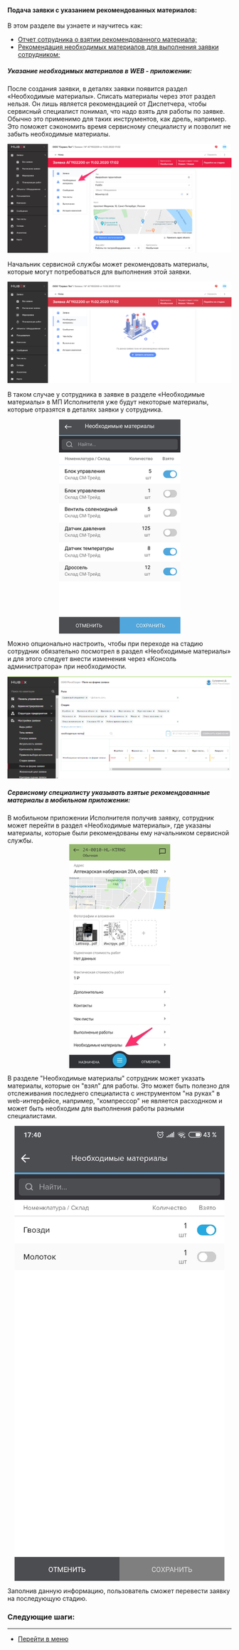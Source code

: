 #### Подача заявки с указанием рекомендованных материалов:
В этом разделе вы узнаете и научитесь как:
<html>
  <meta charset="utf-8">
  <title>Быстрый переход внутри документа</title>
 <ul>
       <li><a href="#twrm"> Отчет сотрудника о взятии рекомендованного материала;</a></li>
       <li><a href="#mia">Рекомендация необходимых материалов для выполнения заявки сотрудником; </a></li>

 </ul>
</html>

<h5 id="twrm">Указание необходимых материалов в WEB - приложении: </h5>
После создания заявки, в деталях заявки появится раздел «Необходимые материалы». Списать материалы через этот раздел нельзя. Он лишь является рекомендацией от Диспетчера, чтобы сервисный специалист понимал, что надо взять для работы по заявке. Обычно это применимо для таких инструментов, как дрель, например. Это поможет сэкономить время сервисному специалисту и позволит не забыть необходимые материалы.

![twm1.png](/attachments/images/FAQ/USER/TicketWithMaterials/twm1.jpg)

Начальник сервисной службы может рекомендовать материалы, которые могут потребоваться для выполнения этой заявки.

![twm2.png](/attachments/images/FAQ/USER/TicketWithMaterials/twm2.png)

В таком случае у сотрудника в заявке в разделе «Необходимые материалы» в МП Исполнителя уже будут некоторые материалы, которые отразятся в деталях заявки у сотрудника.

<div>
  <img  style="margin: 0 auto; display: block; max-width: 100%;" src="/attachments/images/FAQ/USER/TicketWithMaterials/twm3.jpg" />
</div>

Можно опционально настроить, чтобы при переходе на стадию сотрудник обязательно посмотрел в раздел «Необходимые материалы» и для этого следует внести изменения через «Консоль администратора» при необходимости. 

![twm7.PNG](/attachments/images/FAQ/USER/TicketWithMaterials/twm7.PNG)

<h5 id="mia">Сервисному специалисту указывать взятые рекомендованные материалы в мобильном приложении: </h5>
В мобильном приложении Исполнителя получив заявку, сотрудник может перейти в раздел «Необходимые материалы», где указаны материалы, которые были рекомендованы ему начальником сервисной службы.

<div>
  <img  style="margin: 0 auto; display: block; max-width: 100%;" src="/attachments/images/FAQ/USER/TicketWithMaterials/twm4.jpg" />
</div>

В разделе "Необходимые материалы" сотрудник может указать материалы, которые он "взял" для работы. Это может быть полезно для отслеживания последнего специалиста с инструментом "на руках" в web-интерфейсе, например, "компрессор" не является расходнком и может быть необходим для выполнения работы разными специалистами.

<div>
  <img  style="margin: 0 auto; display: block; max-width: 100%;" src="/attachments/images/FAQ/USER/TicketWithMaterials/twm5.jpg" />
</div>

Заполнив данную информацию, пользователь сможет перевести заявку на последующую стадию.


### Следующие шаги:


___
- [Перейти в меню](http://wiki.hubex.ru)
